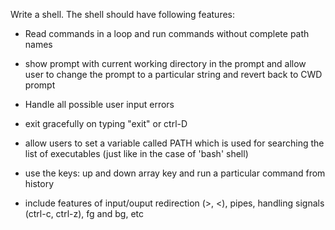 Write a shell. The shell should have following features:

* Read commands in a loop and run commands without complete path names

* show prompt with current working directory in the prompt and allow user to change the prompt to a particular string and revert back to CWD prompt

* Handle all possible user input errors

* exit gracefully on typing "exit" or ctrl-D

* allow users to set a variable called PATH which is used for searching the list of executables (just like in the case of 'bash' shell)

* use the keys: up and down array key and run a particular command from history

* include features of input/ouput redirection (>, <), pipes, handling signals (ctrl-c, ctrl-z), fg and bg, etc
